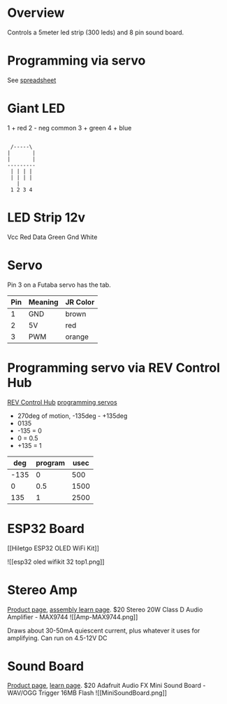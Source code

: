 # Overview
Controls a 5meter led strip (300 leds) and 8 pin sound board.

# Programming via servo
See [spreadsheet](https://docs.google.com/spreadsheets/d/1dWq5eDLXgElstz2D51x0PZAC7wyFrNt9LvLtejiKFjg/edit?gid=0#gid=0) 

# Giant LED
1 + red
2 - neg common
3 + green
4 + blue

```

 /-----\
|       |
|       |
---------
 | | | |
 | | | |
   | 
 1 2 3 4
```

# LED Strip 12v
Vcc Red
Data Green
Gnd White

# Servo
Pin 3 on a Futaba servo has the tab.

| Pin | Meaning | JR Color |
| --- | ------- | -------- |
| 1   | GND     | brown    |
| 2   | 5V      | red      |
| 3   | PWM     | orange   |

# Programming servo via REV Control Hub
[REV Control Hub](https://www.revrobotics.com/rev-31-1595/) [programming servos](https://docs.revrobotics.com/duo-control/hello-robot-java/part-1/programming-servos)
- 270deg of motion, -135deg - +135deg 
- 0135
- -135 = 0
- 0 = 0.5
- +135 = 1

| deg  | program | usec |
| ---- | ------- | ---- |
| -135 | 0       | 500  |
| 0    | 0.5     | 1500 |
| 135  | 1       | 2500 |


# ESP32 Board
[[Hiletgo ESP32 OLED WiFi Kit]]

![[esp32 oled wifikit 32 top1.png]]

# Stereo Amp
[Product page](https://www.adafruit.com/product/1752), [assembly learn page](https://learn.adafruit.com/adafruit-20w-stereo-audio-amplifier-class-d-max9744).
$20
Stereo 20W Class D Audio Amplifier - MAX9744
![[Amp-MAX9744.png]]

Draws about 30-50mA quiescent current, plus whatever it uses for amplifying. 
Can run on 4.5-12V DC
# Sound Board
[Product page](https://www.adafruit.com/product/2341), [learn page](https://learn.adafruit.com/adafruit-audio-fx-sound-board/triggering-audio).
$20
Adafruit Audio FX Mini Sound Board - WAV/OGG Trigger 16MB Flash
![[MiniSoundBoard.png]]

